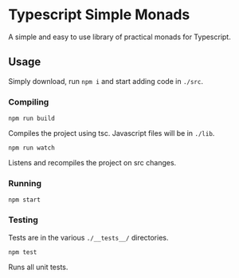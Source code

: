# Typescript Simple Monads

A simple and easy to use library of practical monads for Typescript.

## Usage

Simply download, run `npm i` and start adding code in `./src`.

### Compiling

```shell
npm run build
```

Compiles the project using tsc. Javascript files will be in `./lib`.

```shell
npm run watch
```

Listens and recompiles the project on src changes.

### Running

```shell
npm start
```

### Testing

Tests are in the various `./__tests__/` directories.

```shell
npm test
```

Runs all unit tests.
